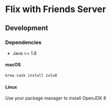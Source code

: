# Flix with Friends Server

## Development

### Dependencies

* Java >= 1.8

#### macOS

```bash
brew cask install zulu8
```

#### Linux

Use your package manager to install OpenJDK 8
